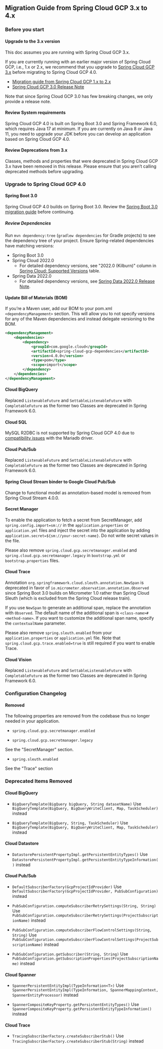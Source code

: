 ## Migration Guide from Spring Cloud GCP 3.x to 4.x

### Before you start

#### Upgrade to the 3.x version
This doc assumes you are running with Spring Cloud GCP 3.x.

If you are currently running with an earlier major version of Spring Cloud GCP, i.e., 1.x or 2.x, we recommend that you upgrade to [Spring Cloud GCP 3.x](https://github.com/GoogleCloudPlatform/spring-cloud-gcp/releases/tag/v3.0.0) before migrating to Spring Cloud GCP 4.0.

- [Migration guide from Spring Cloud GCP 1.x to 2.x](./migration-guide-1.x.md)
- [Spring Cloud GCP 3.0 Release Note](https://github.com/GoogleCloudPlatform/spring-cloud-gcp/releases/tag/v3.0.0)

Note that since Spring Cloud GCP 3.0 has few breaking changes, we only provide a release note.

#### Review System requirements
Spring Cloud GCP 4.0 is built on Spring Boot 3.0 and Spring Framework 6.0, which requires Java 17 at minimum.
If you are currently on Java 8 or Java 11, you need to upgrade your JDK before you can develop an application based on Spring Cloud GCP 4.0.

#### Review Deprecations from 3.x
Classes, methods and properties that were deprecated in Spring Cloud GCP 3.x have been removed in this release.
Please ensure that you aren’t calling deprecated methods before upgrading.

### Upgrade to Spring Cloud GCP 4.0
#### Spring Boot 3.0
Spring Cloud GCP 4.0 builds on Spring Boot 3.0. Review the [Spring Boot 3.0 migration guide](https://github.com/spring-projects/spring-boot/wiki/Spring-Boot-3.0-Migration-Guide) before continuing.

##### Review Dependencies
Run `mvn dependency:tree` (`gradlew dependencies` for Gradle projects) to see the dependency tree of your project. 
Ensure Spring-related dependencies have matching versions:

- Spring Boot 3.0
- Spring Cloud 2022.0
  - For detailed dependency versions, see "2022.0 (Kilburn)" column in [Spring Cloud: Supported Versions](https://github.com/spring-cloud/spring-cloud-release/wiki/Supported-Versions#supported-releases) table.
- Spring Data 2022.0
  - For detailed dependency versions, see [Spring Data 2022.0 Release Note](https://github.com/spring-projects/spring-data-commons/wiki/Spring-Data-2022.0-%28Turing%29-Release-Notes).

#### Update Bill of Materials (BOM)
If you’re a Maven user, add our BOM to your pom.xml `<dependencyManagement>` section.
This will allow you to not specify versions for any of the Maven dependencies and instead delegate versioning to the BOM.

```xml
<dependencyManagement>
    <dependencies>
        <dependency>
            <groupId>com.google.cloud</groupId>
            <artifactId>spring-cloud-gcp-dependencies</artifactId>
            <version>4.0.0</version>
            <type>pom</type>
            <scope>import</scope>
        </dependency>
    </dependencies>
</dependencyManagement>
```

#### Cloud BigQuery
Replaced `ListenableFuture` and `SettableListenableFuture` with `CompletableFuture` as the former two Classes are deprecated in Spring Framework 6.0.

#### Cloud SQL
MySQL R2DBC is not supported by Spring Cloud GCP 4.0 due to [compatibility issues](https://github.com/GoogleCloudPlatform/cloud-sql-jdbc-socket-factory/issues/990) with the Mariadb driver.

#### Cloud Pub/Sub
Replaced `ListenableFuture` and `SettableListenableFuture` with `CompletableFuture` as the former two Classes are deprecated in Spring Framework 6.0.

#### Spring Cloud Stream binder to Google Cloud Pub/Sub
Change to functional model as annotation-based model is removed from Spring Cloud Stream 4.0.0.

#### Secret Manager
To enable the application to fetch a secret from SecretManager, add `spring.config.import=sm://` in the `application.properties` or `application.yml` files and inject the secret into the application by adding `application.secret=${sm://your-secret-name}`.
Do not write secret values in the file.

Please also remove `spring.cloud.gcp.secretmanager.enabled` and `spring.cloud.gcp.secretmanager.legacy` in `bootstrap.yml` or `bootstrap.properties` files.

#### Cloud Trace
Annotation `org.springframework.cloud.sleuth.annotation.NewSpan` is deprecated in favor of `io.micrometer.observation.annotation.Observed` since Spring Boot 3.0 builds on Micrometer 1.0 rather than Spring Cloud Sleuth (which is excluded from the Spring Cloud release train).

If you use `NewSpan` to generate an additional span, replace the annotation with `Observed`.
The default name of the additional span is `<class-name>#<method-name>`.
If you want to customize the additional span name, specify the `contextualName` parameter.

Please also remove `spring.sleuth.enabled` from your `application.properties` or `application.yml` file.
Note that `spring.cloud.gcp.trace.enabled=true` is still required if you want to enable Trace.

#### Cloud Vision
Replaced `ListenableFuture` and `SettableListenableFuture` with `CompletableFuture` as the former two Classes are deprecated in Spring Framework 6.0.

### Configuration Changelog
#### Removed
The following properties are removed from the codebase thus no longer needed in your application.

- `spring.cloud.gcp.secretmanager.enabled`

- `spring.cloud.gcp.secretmanager.legacy`

See the "SecretManager" section.

- `spring.sleuth.enabled`

See the "Trace" section

### Deprecated Items Removed

#### Cloud BigQuery
- `BigQueryTemplate(BigQuery bigQuery, String datasetName)`
  Use `BigQueryTemplate(BigQuery, BigQueryWriteClient, Map, TaskScheduler)` instead

- `BigQueryTemplate(BigQuery, String, TaskScheduler)`
  Use `BigQueryTemplate(BigQuery, BigQueryWriteClient, Map, TaskScheduler)` instead

#### Cloud Datastore
- `DatastorePersistentPropertyImpl.getPersistentEntityTypes()`
  Use `DatastorePersistentPropertyImpl.getPersistentEntityTypeInformation()` instead

#### Cloud Pub/Sub
- `DefaultSubscriberFactory(GcpProjectIdProvider)`
  Use `DefaultSubscriberFactory(GcpProjectIdProvider, PubSubConfiguration)` instead

- `PubSubConfiguration.computeSubscriberRetrySettings(String, String)`
  Use `PubSubConfiguration.computeSubscriberRetrySettings(ProjectSubscriptionName)` instead

- `PubSubConfiguration.computeSubscriberFlowControlSettings(String, String)`
  Use `PubSubConfiguration.computeSubscriberFlowControlSettings(ProjectSubscriptionName)` instead

- `PubSubConfiguration.getSubscriber(String, String)`
  Use `PubSubConfiguration.getSubscriptionProperties(ProjectSubscriptionName)` instead

#### Cloud Spanner
- `SpannerPersistentEntityImpl(TypeInformation<T>)`
  Use `SpannerPersistentEntityImpl(TypeInformation, SpannerMappingContext, SpannerEntityProcessor)` instead

- `SpannerCompositeKeyProperty.getPersistentEntityTypes()`
  Use `SpannerCompositeKeyProperty.getPersistentEntityTypeInformation()` instead

#### Cloud Trace
- `TracingSubscriberFactory.createSubscriberStub()`
  Use `TracingSubscriberFactory.createSubscriberStub(String)` instead
